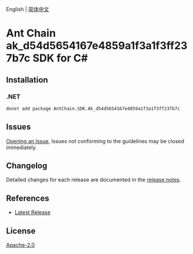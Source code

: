 English | [简体中文](README-CN.md)

# Ant Chain ak_d54d5654167e4859a1f3a1f3ff237b7c SDK for C#

## Installation

### .NET

```bash
donet add package AntChain.SDK.Ak_d54d5654167e4859a1f3a1f3ff237b7c
```

## Issues

[Opening an Issue](https://github.com/alipay/antchain-openapi-prod-sdk/issues/new), Issues not conforming to the guidelines may be closed immediately.

## Changelog

Detailed changes for each release are documented in the [release notes](./ChangeLog.md).

## References

* [Latest Release](https://github.com/alipay/antchain-openapi-prod-sdk/)

## License

[Apache-2.0](http://www.apache.org/licenses/LICENSE-2.0)
